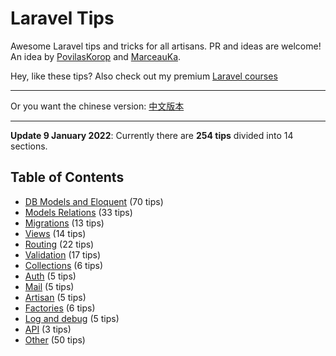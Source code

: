 # Laravel Tips

Awesome Laravel tips and tricks for all artisans. PR and ideas are welcome!  
An idea by [PovilasKorop](https://github.com/PovilasKorop) and [MarceauKa](https://github.com/MarceauKa).

Hey, like these tips? Also check out my premium [Laravel courses](https://laraveldaily.teachable.com/)

---

Or you want the chinese version:
[中文版本](https://github.com/Lysice/laravel-tips-chinese/blob/master/README-zh.md)

---

__Update 9 January 2022__: Currently there are __254 tips__ divided into 14 sections.

## Table of Contents

- [DB Models and Eloquent](DB_Models_and_Eloquent.md) (70 tips)
- [Models Relations](Models_Relations.md) (33 tips)
- [Migrations](Migrations.md) (13 tips)
- [Views](Views.md) (14 tips)
- [Routing](Routing.md) (22 tips)
- [Validation](Validation.md) (17 tips)
- [Collections](Collections.md) (6 tips)
- [Auth](Auth.md) (5 tips)
- [Mail](Mail.md) (5 tips)
- [Artisan](Artisan.md) (5 tips)
- [Factories](Factories.md) (6 tips)
- [Log and debug](Log_and_Debug.md) (5 tips)
- [API](Api.md) (3 tips)
- [Other](Other.md) (50 tips)
